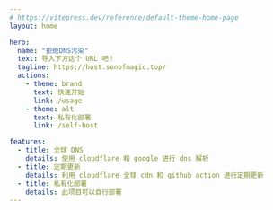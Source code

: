 ```yaml
---
# https://vitepress.dev/reference/default-theme-home-page
layout: home

hero:
  name: "拒绝DNS污染"
  text: 导入下方这个 URL 吧！
  tagline: https://host.sonofmagic.top/
  actions:
    - theme: brand
      text: 快速开始
      link: /usage
    - theme: alt
      text: 私有化部署
      link: /self-host

features:
  - title: 全球 DNS
    details: 使用 cloudflare 和 google 进行 dns 解析
  - title: 定期更新
    details: 利用 cloudflare 全球 cdn 和 github action 进行定期更新
  - title: 私有化部署
    details: 此项目可以自行部署
---
```

